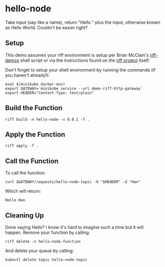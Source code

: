 # hello-node
Take input (say like a name), return "Hello " plus the input, otherwise known as Hello World. Couldn't be easier right?

## Setup
This demo assumes your riff environment is setup per Brian McClain's [riff-demos](https://github.com/BrianMMcClain/riff-demos) shell script or via the instructions found on the [riff project](https://github.com/projectriff/riff) itself.

Don't forget to setup your shell environment by running the commands (if you haven't already!):

```
eval $(minikube docker-env)
export GATEWAY=`minikube service --url demo-riff-http-gateway`
export HEADER="Content-Type: text/plain"
```
Build the Function
---
```
riff build -n hello-node -v 0.0.1 -f .
```

Apply the Function
---
```
riff apply -f .
```

Call the Function
---
To call the function:
```
curl $GATEWAY/requests/hello-node-topic -H "$HEADER" -d "Han"
```

Which will return:
```
Hello Han
```
Cleaning Up
---
Done saying Hello? I know it's hard to imagine such a time but it will happen. Remove your function by calling:
```
riff delete -n hello-node-function
```
And delete your queue by calling:
```
kubectl delete topic hello-node-topic
```
